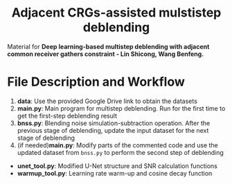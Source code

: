 <h1 align="center">Adjacent CRGs-assisted mulstistep deblending</h1>

 Material for **Deep learning-based multistep deblending with adjacent common receiver gathers constraint - Lin Shicong, Wang Benfeng.**

# File Description and Workflow
1. **data**: Use the provided Google Drive link to obtain the datasets
2. **main.py**: Main program for multistep deblending. Run for the first time to get the first-step deblending result
4. **bnss.py**: Blending noise simulation-subtraction operation. After the previous stage of deblending, update the input dataset for the next stage of deblending
5. (if needed)**main.py**: Modify parts of the commented code and use the updated dataset from `bnss.py` to perform the second step of deblending
* **unet_tool.py**: Modified U-Net structure and SNR calculation functions
* **warmup_tool.py**: Learning rate warm-up and cosine decay function

